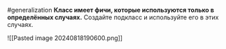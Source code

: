 #generalization 
**Класс имеет фичи, которые используются только в определённых случаях.**
Создайте подкласс и используйте его в этих случаях.

![[Pasted image 20240818190600.png]]
